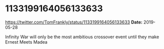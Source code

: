 # 1133199164056133633
https://twitter.com/TomFrankly/status/1133199164056133633
**Date:** 2019-05-28

Infinity War will only be the most ambitious crossover event until they make Ernest Meets Madea
